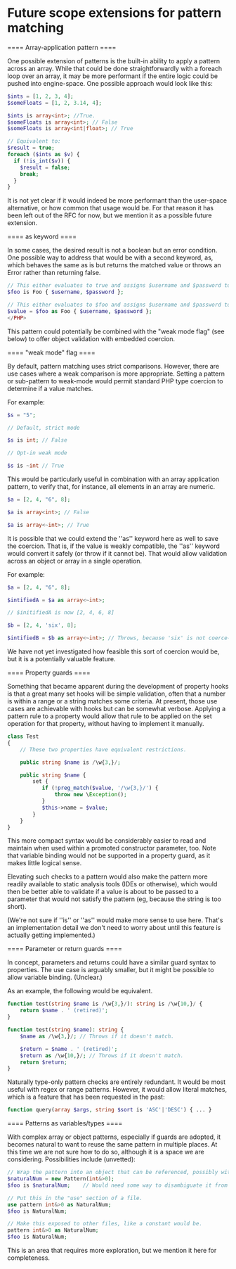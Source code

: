 # Future scope extensions for pattern matching

==== Array-application pattern ====

One possible extension of patterns is the built-in ability to apply a pattern across an array.  While that could be done straightforwardly with a <php>foreach</php> loop over an array, it may be more performant if the entire logic could be pushed into engine-space.  One possible approach would look like this:

```php
$ints = [1, 2, 3, 4];
$someFloats = [1, 2, 3.14, 4];

$ints is array<int>; //True.  
$someFloats is array<int>; // False
$someFloats is array<int|float>; // True

// Equivalent to:
$result = true;
foreach ($ints as $v) {
  if (!is_int($v)) {
    $result = false;
    break;
  }
}
```

It is not yet clear if it would indeed be more performant than the user-space alternative, or how common that usage would be.  For that reason it has been left out of the RFC for now, but we mention it as a possible future extension.

==== as keyword ====

In some cases, the desired result is not a boolean but an error condition.  One possible way to address that would be with a second keyword, <php>as</php>, which behaves the same as <php>is</php> but returns the matched value or throws an Error rather than returning false.

```php
// This either evaluates to true and assigns $username and $password to the matching properties of Foo, OR it evaluates to false.
$foo is Foo { $username, $password };

// This either evaluates to $foo and assigns $username and $password to the matching properties of Foo, OR it throws an Error.
$value = $foo as Foo { $username, $password };
</PHP>
```

This pattern could potentially be combined with the "weak mode flag" (see below) to offer object validation with embedded coercion.

==== "weak mode" flag ====

By default, pattern matching uses strict comparisons.  However, there are use cases where a weak comparison is more appropriate.  Setting a pattern or sub-pattern to weak-mode would permit standard PHP type coercion to determine if a value matches.

For example:

```php
$s = "5";

// Default, strict mode

$s is int; // False

// Opt-in weak mode

$s is ~int // True
```

This would be particularly useful in combination with an array application pattern, to verify that, for instance, all elements in an array are numeric.

```php
$a = [2, 4, "6", 8];

$a is array<int>; // False

$a is array<~int>; // True
```

It is possible that we could extend the ''as'' keyword here as well to save the coercion.  That is, if the value is weakly compatible, the ''as'' keyword would convert it safely (or throw if it cannot be).  That would allow validation across an object or array in a single operation.

For example:

```php
$a = [2, 4, "6", 8];

$intifiedA = $a as array<~int>;

// $initifiedA is now [2, 4, 6, 8]

$b = [2, 4, 'six', 8];

$intifiedB = $b as array<~int>; // Throws, because 'six' is not coerce-able to an integer.
```

We have not yet investigated how feasible this sort of coercion would be, but it is a potentially valuable feature.

==== Property guards ====

Something that became apparent during the development of property hooks is that a great many set hooks will be simple validation, often that a number is within a range or a string matches some criteria.  At present, those use cases are achievable with hooks but can be somewhat verbose.  Applying a pattern rule to a property would allow that rule to be applied on the set operation for that property, without having to implement it manually.

```php
class Test
{
    // These two properties have equivalent restrictions.

    public string $name is /\w{3,}/;

    public string $name { 
        set {
           if (!preg_match($value, '/\w{3,}/') {
               throw new \Exception();
           }
           $this->name = $value;
        }
    }
}
```

This more compact syntax would be considerably easier to read and maintain when used within a promoted constructor parameter, too.  Note that variable binding would not be supported in a property guard, as it makes little logical sense.

Elevating such checks to a pattern would also make the pattern more readily available to static analysis tools (IDEs or otherwise), which would then be better able to validate if a value is about to be passed to a parameter that would not satisfy the pattern (eg, because the string is too short).

(We're not sure if ''is'' or ''as'' would make more sense to use here.  That's an implementation detail we don't need to worry about until this feature is actually getting implemented.)

==== Parameter or return guards ====

In concept, parameters and returns could have a similar guard syntax to properties.  The use case is arguably smaller, but it might be possible to allow variable binding.  (Unclear.)

As an example, the following would be equivalent.

```php
function test(string $name is /\w{3,}/): string is /\w{10,}/ {
    return $name . ' (retired)';
}

function test(string $name): string {
    $name as /\w{3,}/; // Throws if it doesn't match.

    $return = $name . ' (retired)';
    $return as /\w{10,}/; // Throws if it doesn't match.
    return $return;
}
```

Naturally type-only pattern checks are entirely redundant.  It would be most useful with regex or range patterns.  However, it would allow literal matches, which is a feature that has been requested in the past:

```php
function query(array $args, string $sort is 'ASC'|'DESC') { ... }
```

==== Patterns as variables/types ====

With complex array or object patterns, especially if guards are adopted, it becomes natural to want to reuse the same pattern in multiple places.  At this time we are not sure how to do so, although it is a space we are considering.  Possibilities include (unvetted):

```php
// Wrap the pattern into an object that can be referenced, possibly with some distinguishing marker.
$naturalNum = new Pattern(int&>0);
$foo is $naturalNum;    // Would need some way to disambiguate it from a binding variable.

// Put this in the "use" section of a file.
use pattern int&>0 as NaturalNum;
$foo is NaturalNum;

// Make this exposed to other files, like a constant would be.
pattern int&>0 as NaturalNum;
$foo is NaturalNum;
```

This is an area that requires more exploration, but we mention it here for completeness.
